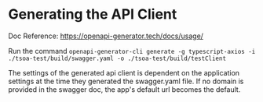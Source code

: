 # Generating the API Client

Doc Reference: https://openapi-generator.tech/docs/usage/

Run the command `openapi-generator-cli generate -g typescript-axios -i ./tsoa-test/build/swagger.yaml -o ./tsoa-test/build/testClient`

The settings of the generated api client is dependent on the application settings at the time they generated the swagger.yaml file.
If no domain is provided in the swagger doc, the app's default url becomes the default.
